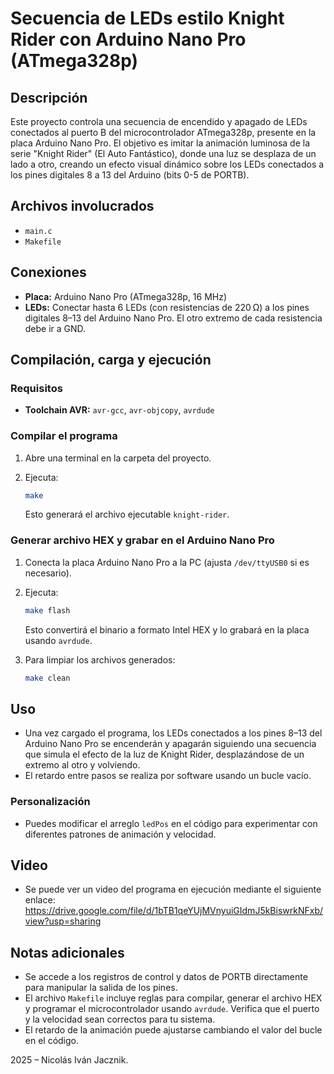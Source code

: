 # Secuencia de LEDs estilo Knight Rider con Arduino Nano Pro (ATmega328p)

## Descripción

Este proyecto controla una secuencia de encendido y apagado de LEDs conectados al puerto B del microcontrolador ATmega328p, presente en la placa Arduino Nano Pro. El objetivo es imitar la animación luminosa de la serie "Knight Rider" (El Auto Fantástico), donde una luz se desplaza de un lado a otro, creando un efecto visual dinámico sobre los LEDs conectados a los pines digitales 8 a 13 del Arduino (bits 0-5 de PORTB).

## Archivos involucrados

- `main.c`
- `Makefile`

## Conexiones

- **Placa:** Arduino Nano Pro (ATmega328p, 16 MHz)
- **LEDs:** Conectar hasta 6 LEDs (con resistencias de 220 Ω) a los pines digitales 8–13 del Arduino Nano Pro. El otro extremo de cada resistencia debe ir a GND.

## Compilación, carga y ejecución

### Requisitos

- **Toolchain AVR:** `avr-gcc`, `avr-objcopy`, `avrdude`

### Compilar el programa

1. Abre una terminal en la carpeta del proyecto.
2. Ejecuta:

   ```sh
   make
   ```

   Esto generará el archivo ejecutable `knight-rider`.

### Generar archivo HEX y grabar en el Arduino Nano Pro

1. Conecta la placa Arduino Nano Pro a la PC (ajusta `/dev/ttyUSB0` si es necesario).
2. Ejecuta:

   ```sh
   make flash
   ```

   Esto convertirá el binario a formato Intel HEX y lo grabará en la placa usando `avrdude`.

3. Para limpiar los archivos generados:

   ```sh
   make clean
   ```

## Uso

- Una vez cargado el programa, los LEDs conectados a los pines 8–13 del Arduino Nano Pro se encenderán y apagarán siguiendo una secuencia que simula el efecto de la luz de Knight Rider, desplazándose de un extremo al otro y volviendo.
- El retardo entre pasos se realiza por software usando un bucle vacío.

### Personalización

- Puedes modificar el arreglo `ledPos` en el código para experimentar con diferentes patrones de animación y velocidad.

## Video

- Se puede ver un video del programa en ejecución mediante el siguiente enlace: https://drive.google.com/file/d/1bTB1qeYUjMVnyuiGIdmJ5kBiswrkNFxb/view?usp=sharing

## Notas adicionales

- Se accede a los registros de control y datos de PORTB directamente para manipular la salida de los pines.
- El archivo `Makefile` incluye reglas para compilar, generar el archivo HEX y programar el microcontrolador usando `avrdude`. Verifica que el puerto y la velocidad sean correctos para tu sistema.
- El retardo de la animación puede ajustarse cambiando el valor del bucle en el código.

2025 – Nicolás Iván Jacznik.